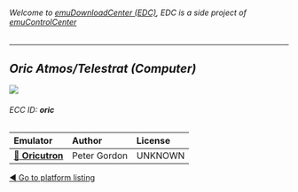 ###### Welcome to [emuDownloadCenter (EDC)](https://github.com/PhoenixInteractiveNL/emuDownloadCenter/wiki/), EDC is a side project of [emuControlCenter](https://github.com/PhoenixInteractiveNL/emuControlCenter/wiki/)
***
## _Oric Atmos/Telestrat (Computer)_
![](https://raw.githubusercontent.com/wiki/PhoenixInteractiveNL/emuDownloadCenter/images_platform/ecc_oric_teaser.png)
###### ECC ID: **oric**

| Emulator   | Author      | License     |
|:-----------|:------------|:------------|
| [:file_folder: **Oricutron**](https://github.com/PhoenixInteractiveNL/emuDownloadCenter/wiki/Emulator-oricutron#menu) | Peter Gordon | UNKNOWN |

[:arrow_backward: Go to platform listing](https://github.com/PhoenixInteractiveNL/emuDownloadCenter/wiki/EDC-Platform-List)
